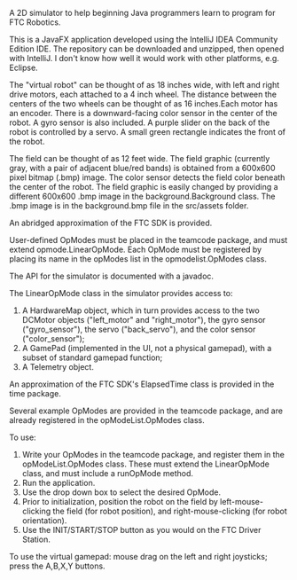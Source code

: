 A 2D simulator to help beginning Java programmers learn to program for FTC Robotics.

This is a JavaFX application developed using the IntelliJ IDEA Community Edition IDE. The repository can be downloaded
and unzipped, then opened with IntelliJ. I don't know how well it would work with other platforms, e.g. Eclipse.

The "virtual robot" can be thought of as 18 inches wide, with left and right drive motors, each attached to a
4 inch wheel. The distance between the centers of the two wheels can be thought of as 16 inches.Each motor has
an encoder. There is a downward-facing color sensor in the center of the robot. A gyro sensor is
also included. A purple slider on the back of the robot is controlled by a servo. A small green rectangle indicates the
front of the robot.

The field can be thought of as 12 feet wide. The field graphic (currently gray, with a pair of adjacent blue/red bands)
is obtained from a 600x600 pixel bitmap (.bmp) image. The color sensor detects the field color beneath the center of the
robot. The field graphic is easily changed by providing a different 600x600 .bmp image in the background.Background class.
The .bmp image is in the background.bmp file in the src/assets folder.

An abridged approximation of the FTC SDK is provided.

User-defined OpModes must be placed in the teamcode package, and must extend opmode.LinearOpMode. Each OpMode must be
registered by placing its name in the opModes list in the opmodelist.OpModes class.

The API for the simulator is documented with a javadoc.

The LinearOpMode class in the simulator provides access to:

  1. A HardwareMap object, which in turn provides access to the two DCMotor objects ("left_motor" and "right_motor"),
  the gyro sensor ("gyro_sensor"), the servo ("back_servo"), and the color sensor ("color_sensor");
  2. A GamePad (implemented in the UI, not a physical gamepad), with a subset of standard gamepad function;
  3. A Telemetry object.

An approximation of the FTC SDK's ElapsedTime class is provided in the time package.

Several example OpModes are provided in the teamcode package, and are already registered in the opModeList.OpModes class.

To use:

  1. Write your OpModes in the teamcode package, and register them in the opModeList.OpModes class. These must extend
  the LinearOpMode class, and must include a runOpMode method.
  2. Run the application.
  3. Use the drop down box to select the desired OpMode.
  4. Prior to initialization, position the robot on the field by left-mouse-clicking the field (for robot position),
   and right-mouse-clicking (for robot orientation).
  5. Use the INIT/START/STOP button as you would on the FTC Driver Station.

To use the virtual gamepad: mouse drag on the left and right joysticks; press the A,B,X,Y buttons.


